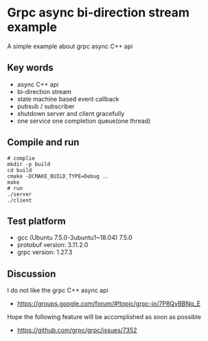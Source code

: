 # Grpc async bi-direction stream example

A simple example about grpc async C++ api

## Key words

* async C++ api
* bi-direction stream
* state machine based event callback
* pubsub / subscriber
* shutdown server and client gracefully
* one service one completion queue(one thread)

## Compile and run

```shell script
# complie
mkdir -p build
cd build
cmake -DCMAKE_BUILD_TYPE=Debug ..
make
# run
./server
./client
```

## Test platform

* gcc (Ubuntu 7.5.0-3ubuntu1~18.04) 7.5.0
* protobuf version: 3.11.2.0
* grpc version: 1.27.3

## Discussion

I do not like the grpc C++ async api
* https://groups.google.com/forum/#!topic/grpc-io/7P8QvBBNq_E

Hope the following feature will be accomplished as soon as possible
* https://github.com/grpc/grpc/issues/7352
